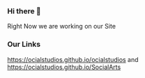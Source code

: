 ### Hi there 👋

Right Now we are working on our Site
### Our Links
https://ocialstudios.github.io/ocialstudios and https://ocialstudios.github.io/SocialArts
